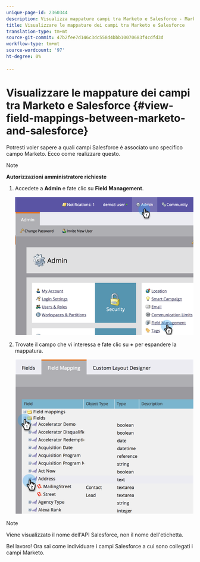 ```yaml
---
unique-page-id: 2360344
description: Visualizza mappature campi tra Marketo e Salesforce - Marketo Docs - Documentazione prodotto
title: Visualizzare le mappature dei campi tra Marketo e Salesforce
translation-type: tm+mt
source-git-commit: 47b2fee7d146c3dc558d4bbb10070683f4cdfd3d
workflow-type: tm+mt
source-wordcount: '97'
ht-degree: 0%

---
```



# Visualizzare le mappature dei campi tra Marketo e Salesforce {#view-field-mappings-between-marketo-and-salesforce}

Potresti voler sapere a quali campi Salesforce è associato uno specifico campo Marketo. Ecco come realizzare questo.

>[!NOTE]
>
>**Autorizzazioni amministratore richieste**

1. Accedete a **Admin** e fate clic su **Field Management**.

   ![](assets/image2014-9-19-9-3a54-3a26.png)

1. Trovate il campo che vi interessa e fate clic su **+** per espandere la mappatura.

   ![](assets/image2014-9-19-9-3a54-3a34.png)

>[!NOTE]
>
>Viene visualizzato il nome dell&#39;API Salesforce, non il nome dell&#39;etichetta.

Bel lavoro! Ora sai come individuare i campi Salesforce a cui sono collegati i campi Marketo.